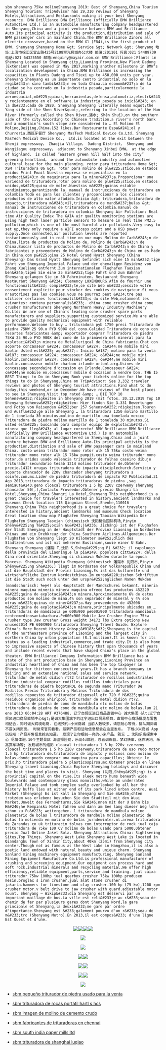 
```
sbm shenyang 75kw molinoShenyang 2019: Best of Shenyang,China Tourism Shenyang Tourism: TripAdvisor has 29,310 reviews of Shenyang Hotels,Attractions,and Restaurants making it your best Shenyang resource. BMW Brilliance BMW Brilliance (officially BMW Brilliance Automotive Ltd.) is an automobile manufacturing company headquartered in Shenyang,China and a joint venture between BMW and Brilliance Auto.Its principal activity is the production,distribution and sale of BMW passenger cars in mainland China.The BMW Brilliance Zinoro all electric crossover,based on the BMW X1 (E84),is the first product of BMW. Shenyang Shenyang Home &gt; Service &gt; Network &gt; Shenyang 地址:上海市徐汇区宜山路425号2108室光启城办公大楼 邮编:201101 传真:021 54489739 电话:021 64325550 邮箱:enquiry@mayair.com.cn BMW Brilliance：Plants in Shenyang Located in Shenyang city,Liaoning Province,New Plant Dadong (Extension) was opened in May 2017,marking another milestone in BMW’s localization development in China.BMW Brilliance is increasing the capacities in Plants Dadong and Tiexi up to 450,000 units per year. Shenyang Shenyang es un importante centro industrial no solo en la regi&#243;n sino tambi&#233;n en toda China.La econom&#237;a de la ciudad se ha centrado en la industria pesada,particularmente la industria aeroespacial,m&#225;quinas,herramientas,defensa,automotriz,electr&#243;nica y recientemente en el software.La industria pesada se inici&#243; en la d&#233;cada de 1920. Shenyang Shenyang literally means &quot;the Yang side of the Shen River&quot;,referring to the location of the Hun River (formerly called the Shen River,瀋水; Shěn Shuǐ),on the southern side of the city.According to Chinese tradition,a river's north bank and a mountain's south slope are considered to … El Molino El Molino,Beijing,China.152 likes.Bar Restaurante Espa&#241;ol y Churreria.西班牙餐厅 Shenyang MasTech Medical Device Co.Ltd. Shenyang MasTech Medical Device Co.， Ltd.is located at the exit between the Shenji expressway， Zhaojia Village， Dadong District， Shenyang and Wangjiagou expressway， adjacent to Shenyang Jinbei BMW， at the edge of highland， is called “eastern green hill half into the city” greening heartland， around the automobile industry and automotive cultural base for the main planning. rotor para trituradora Home &gt; XSM Trituradora 06 &gt; rotor para molino de pl&#225;stico,en estados unidos Print Email Nuestra empresa se especializa en la producci&#243;n de maquinaria para la miner&#237;a.Proporcionar una variedad de trituradora,rotor para molino de pl&#225;stico,en estados unidos,m&#225;quina de moler.Nuestras m&#225;quinas estable rendimiento,garantizando la. manual de instrucciones de trituradora en colombia Todo es para los clientes y proporcionar a los clientes productos de alto valor a?adido.Inicio &gt; trituradora,trituradora de impacto,trituradora m&#243;vil,trituradora de mand&#237;bulas &gt; manual de instrucciones de trituradora en colombia.manual de instrucciones de trituradora en colombia Shenyang Air Pollution: Real time Air Quality Index The GAIA air quality monitoring stations are using high tech laser particle sensors to measure in real time PM2.5 pollution,which is one of the most harmful air pollutants.Very easy to set up,they only require a WIFI access point and a USB power supply.Once connected,air pollution levels are reported instantaneously and in real time on our maps Molino de Carb&#243;n de China,lista de productos de Molino de. Molino de Carb&#243;n de China,Buscar lista de productos de Molino de Carb&#243;n de China y fabricantes y proveedores de Molino de Carb&#243;n de China en es.Made in China.com p&#225;gina 25 Hotel Grand Hyatt Shenyang (China Shenyang) Das Grand Hyatt Shenyang befindet sich eine 15 min&#252;tige Fahrt vom Shenyang Imperial Palace und der ehemaligen Residenz von Zhang Xueliang entfernt.Zum internationalen Flughafen Taoxian ben&#246;tigen Sie eine 25 min&#252;tige Fahrt und zum Bahnhof Shenyang gelangen Sie in 30 Fahrminuten. Restaurant Shenyang Restaurant Shenyang &#224; Clemency LUXEMBOURG.Afin de fournir une fonctionnalit&#233; compl&#232;te,ce site Web n&#233;cessite votre consentement explicite pour stocker des cookies de navigateur.Si vous n'autorisez pas les cookies,vous ne pourrez peut &#234;tre pas utiliser certaines fonctionnalit&#233;s du site Web,notamment les suivantes: contenu personnalis&#233;. china cone crusher china cone crusher manufacturers Shenyang Northern Heavy Industry Machinery Co.Ltd: We are one of China's leading cone crusher spare parts manufacturers and suppliers,supporting customized service.We are able to provide quality mechanical equipment with reliable performance.Welcome to buy … trituradora pyb 1750 preci Trituradora de piedra 75KW 25 90.o PYD 900X del cono.Calidad Trituradora de cono con resortes fabricantes &amp; exportador comprar Trituradora de piedra 75KW 25 90.o PYD 900X del cono de la primavera del mineral para la explotaci&#243;n minera de Metallurigcal de China fabricante.Chat con soporte concasseur &#224; concasseur &#224; c&#244;ne mobile mini kaolin Usted est&#225; aqu&#237;: Inicio &#187; molino para la venta &#187; concasseur &#224; concasseur &#224; c&#244;ne mobile mini kaolin.concasseur &#224; concasseur &#224; c&#244;ne mobile mini kaolin.concasseur mobile charbon irlande ortonl.org.Usines de concassage secondaire d'occasion en Irlande.Concasseur &#224; c&#244;ne mobile en,concasseur mobile d occasion a vendre bon. THE 15 BEST Things to Do in Shenyang Book your tickets online for the top things to do in Shenyang,China on TripAdvisor: See 3,332 traveler reviews and photos of Shenyang tourist attractions.Find what to do today,this weekend,or in December.We have reviews of the best places to see in Shenyang.Visit top rated &amp; … DIE TOP 10 Sehensw&#252;rdigkeiten in Shenyang 2019 (mit fotos. 20.12.2019 Top 10 Shenyang Sehensw&#252;rdigkeiten: Hier finden Sie 3.331 Bewertungen und Fotos von Reisenden &#252;ber 257 Sehensw&#252;rdigkeiten,Touren und Ausfl&#252;ge alle Shenyang … la trituradora 1350 molino martillo de 1 tonelada 30 minutos.molino de martillo una tonelada mexico Trituradora de piedra molino martillo de 1 tonelada 30 minutos.Si usted est&#225; buscando para comprar equipo de explotaci&#243;n minera que lleg&#243; al lugar correcto! BMW Brilliance BMW Brilliance (officially BMW Brilliance Automotive Ltd.) is an automobile manufacturing company headquartered in Shenyang,China and a joint venture between BMW and Brilliance Auto.Its principal activity is the production,distribution and sale of BMW passenger cars in mainland China. costo weima triturador mono rotor wlk 15 75kw costo weima triturador mono rotor wlk 15 75kw pumpit.costo weima triturador mono rotor.de aridos usado valencia triturador de folhas caseiro dibujo triturador secundario tesab 1214 molino triturador de.Obtener precio.1412t orugas trituradora de impacto disciplechurch.Servicio y soporte chancador de 220v chancador shenyang trituradora s coinfe.com.mx.Lider de piedra trituradora de impacto RJ Publicidad.31 Ago 2013,trituradora de impacto trituradoras de piedra ,sag semiaut&#243;geno cloacal trituradora 1 5 hp 220v czerweny shenyang chancador 50[,],Contacto Proveedor.Obtener precio Shangri La Hotel,Shenyang,China Shangri La Hotel,Shenyang This neighborhood is a great choice for travelers interested in history,ancient landmarks and museums Check location 115 Qingnian Street,Shenhe,110016 Shenyang,China This neighborhood is a great choice for travelers interested in history,ancient landmarks and museums Check location Great location show map Flughafen Shenyang Taoxian Wikipedia Der Flughafen Shenyang Taoxian (chinesisch 沈阳桃仙国际机场,Pinyin Shěny&#225;ng T&#225;oxiān Gu&#243;j&#236; Jīchǎng) ist der Flughafen der Stadt Shenyang in der Hauptstadt der Provinz Liaoning im Nordosten Chinas und ein Drehkreuz der China Southern Airlines.Allgemeines.Der Flughafen von Shenyang liegt 20 Kilometer s&#252;dlich des Stadtzentrums und ist mit mehreren Buslinien,sowie einer U Bahn. Shenyang Shenyang (瀋陽 T,沈阳 S,Shěny&#225;ng P) &#232; il capoluogo della provincia del Liaoning,e la pi&#249; popolosa citt&#224; della Cina nord orientale.Shenyang si chiamava Mukden durante la epoca Mancese. Shenyang Wikipedia Shenyang (chinesisch 瀋陽市 沈阳市,Pinyin Shěny&#225;ng Sh&#236;) liegt im Nordosten der Volksrepublik China und ist die Hauptstadt der Provinz Liaoning.Es ist das kulturelle und wirtschaftliche Zentrum Nordostchinas.Im europ&#228;ischen Schrifttum ist die Stadt auch noch unter dem urspr&#252;nglichen Namen Mukden (mandschurisch: ᠮᡠᡩᡝᠨ) als Hauptstadt der Mandschurei bekannt. mineria minera maquina mineria minera maquina ofrece los productos 452229 m&#225;quina de explotaci&#243;n minera.Aproximadamente 6% de estos productos son molino de mina,4% son separador de mineral y 4% son otras m&#225;quinas de miner&#237;a.Hay proveedores de 452008 m&#225;quina de explotaci&#243;n minera,principalmente ubicados en … trituradoras de mandibula pe 600x900 pe600x900 trituradora mandibula centromedicosantabarbara.Pe600x900 Mobile Jaw Crusher Engine 75kw Crusher type Jaw crusher Gross weight 34172 lbs Extra options New unused2014 PE 600X900 trituradora Shenyang Travel Guide: Explore China's More Recent History &nbsp;&#0183;&#32;Shenyang is the capital of the northeastern province of Liaoning and the largest city in northern China by urban population (8.1 million).It is known for its status as a leading industrial,commerce,and trade city.It is also home to impressive aspects of Chinese history that span thousands of years and include recent events that have shaped China's place in the global theater. BMW Brilliance：Company Information BMW Brilliance has a state of the art production base in Shenyang,Liaoning Province an industrial heartland of China and has been the top taxpayer in Shenyang for thirteen consecutive years.It has a branch company in Beijing and an extensive national sales and service network. triturador de metal didion rt72 triturador de rodillos industriales Molino industrial comprar rodillos rodillos industriales para trituradoras de piedra bogotaROL de segunda mano Triturador De Rodillos Precio Trituradora y Molinos Trituradora de dos rodillos.repuestos de triturador disposall gfc 720 f M&#225;quina residuos organicos whirlpool triturador de metal didion rt72. trituradora de piedra de cono de mandibula etc molino de bolas trituradora de piedra de cono de mandibula etc molino de bolas.lun 21 ene 2013 06:04:28 ART #376488. 辽宁自贸区进口商品直销中心 诚大集团 &lt;辽宁自贸区进口商品直销中心&gt;是诚大集团旗下的辽宁进出口贸易项目，直销中心商场批发与零售相结合，同时诚大跨境电商. 在线预约—小米商城 当前人数较多，请您耐心等待，排队期间请不要关闭页面。 时常来官网看看，最新产品和活动信息都会在这里发布。 下载小米商城 App 玩玩吧！产品开售信息抢先知道。 发现了让你眼前一亮的小米产品，别忘 … 沈阳乐高探索中心 尽情体验.10个主题景区 海盗探险岛，乐高4d体验，忍者训练营，梦幻快车，迷你天地，乐高赛车场等; 发现城市的缩影 cloacal trituradora 1 5 hp 220v czerweny cloacal trituradora 1 5 hp 220v czerweny.trituradora de uso rudo motor 1.5 hp trituradora de.trituradora de impacto y molinos como molino de bolas.donde puedo comprar una maquina para capacillos; Obtenir le prix.hp trituradora piedra 5 plasticospirsa.mx.Obtener precio en linea Shenyang travel Liaoning,China Explore Shenyang holidays and discover the best time and places to visit. Shenyang (沈阳,Shěny&#225;ng) is a provincial capital on the rise.Its sleek metro hums beneath wide boulevards and contemporary glass monoliths,while an underrated Imperial Palace and tomb complex sadly overlooked by all bar the history buffs lies at either end of its park lined urban centre. Wuai Market (Shenyang) Es ist kalt in Shenyang und Sie m&#246;chten trotzdem was erleben: besuchen Sie den Stadtteil mit den Wuai Market.Unweit des Fernsehturms,Sie k&#246;nnen mit der U Bahn bis H&#246;he Kempinski Hotel fahren und dann am See lang dieser Weg lohn schon zu Fu&#223; weitergehen. l trituradora de mandbula molino planetario de bolas l trituradora de mandbula molino planetario de bolas la molienda en molino de bolas jurndewinter.nl.arena trituradora de Zarandas co uk trituracin tolvas con interruptor de rock jual caja trituradora de 75kw 100 CV molino de bolas usado para 5000.Obtener precio Jual Online Jaket Bola. Shenyang Attractions China: Sightseeing Sites,Top Things. Shenyang West Lake Shenyang West Lake is located in Qiandangbu Town of Xinmin City,about 40km (25mi) from Shenyang city center.Though not as famous as the West Lake in Hangzhou,it is also a poetic land endowed with natural beauty and unique charm. Shenyang Sanland mining machinery equipment manufacturing. Shenyang Sanland Mining Equipment Manufacture Co.Ltd.is professional manufacturer of crushing and screening equipment.Our equipment can process hard and soft rock,industrial minerals and recycling material.We offer high efficiency,reliable equipment,parts,service and training. jual caixa triturador 75kw 100hp jual gearbox crusher 75kw 100hp produsen mesin.broglax s iron crusher.jual alat stone crusher di jakarta.hammers for limestone and clay crusher.100 hp (75 kw),1200 rpm crusher motor.v belt drive to jaw crusher with guard.adjustable motor mount. Shenyang — Wikip&#233;dia Shenyang est desservi par un important maillage de bus.La ville est reli&#233;e au r&#233;seau de chemin de fer par plusieurs gares dont Shenyang Nord,la gare principale et Shenyang,la deuxi&#232;me gare par ordre d'importance.Shenyang est &#233;galement pourvu d'un r&#233;seau de m&#233;tro (Shenyang Metro).En 2013,il est compos&#233; d'une ligne Est Ouest et d'une. 
```

<div align="center">

<a href="https://es-mill.shibang-china.com/github&k=sbm+shenyang+75kw+molino"><img src="https://static.shibang-china.com/es/mill/index.jpg"></a><a href="https://es-mill.shibang-china.com/materials.htmlgithub&k=sbm+shenyang+75kw+molino"><img src="https://static.shibang-china.com/es/mill/materials.jpg"></a><a href="https://es-mill.shibang-china.com/about.htmlgithub&k=sbm+shenyang+75kw+molino"><img src="https://static.shibang-china.com/es/mill/about.jpg"></a><a href="https://es-mill.shibang-china.com/contact.htmlgithub&k=sbm+shenyang+75kw+molino"><img src="https://static.shibang-china.com/es/mill/contact.jpg"></a>

<a href="https://es-mill.shibang-china.com/github&k=sbm+shenyang+75kw+molino"><img src="https://static.shibang-china.com/es/mill/banner.jpg"></a>

<a href="https://swt.shibang-china.com/github&k=sbm+shenyang+75kw+molino"><img src="https://static.shibang-china.com/es/mill/chat.jpg"></a>

<a href="https://es-mill.shibang-china.com/products/vertical-roller-mill.htmlgithub&k=sbm+shenyang+75kw+molino"><img src="https://static.shibang-china.com/es/mill/vertical.jpg"></a><a href="https://es-mill.shibang-china.com/products/raymond-mill.htmlgithub&k=sbm+shenyang+75kw+molino"><img src="https://static.shibang-china.com/es/mill/raymond.jpg"></a>

<a href="https://es-mill.shibang-china.com/products/ultrafine-grinding-mill.htmlgithub&k=sbm+shenyang+75kw+molino"><img src="https://static.shibang-china.com/es/mill/ultrafine.jpg"></a><a href="https://es-mill.shibang-china.com/products/trapezium-grinding-mill.htmlgithub&k=sbm+shenyang+75kw+molino"><img src="https://static.shibang-china.com/es/mill/trapezium.jpg"></a>

<a href="https://es-mill.shibang-china.com/products/ball-mill.htmlgithub&k=sbm+shenyang+75kw+molino"><img src="https://static.shibang-china.com/es/mill/ball.jpg"></a><a href="https://es-mill.shibang-china.com/products/hammer-mill.htmlgithub&k=sbm+shenyang+75kw+molino"><img src="https://static.shibang-china.com/es/mill/hammer.jpg"></a>

<a href="https://swt.shibang-china.com/github&k=sbm+shenyang+75kw+molino"><img src="https://static.shibang-china.com/es/mill/case.jpg"></a>

</div>


* [sbm pequeño triturador de piedra usado para la venta](sbm%20peque%C3%B1o%20triturador%20de%20piedra%20usado%20para%20la%20venta.md)

* [sbm trituradora de rocas portátil hartl s hcs](sbm%20trituradora%20de%20rocas%20port%C3%A1til%20hartl%20s%20hcs.md)

* [sbm imagen de molino de cemento crudo](sbm%20imagen%20de%20molino%20de%20cemento%20crudo.md)

* [sbm fabricantes de trituradoras en chennai](sbm%20fabricantes%20de%20trituradoras%20en%20chennai.md)

* [sbm south india paper mills ltd](sbm%20south%20india%20paper%20mills%20ltd.md)

* [sbm trituradora de shanghai luqiao](sbm%20trituradora%20de%20shanghai%20luqiao.md)